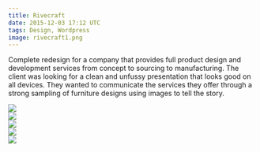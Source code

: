 ```yaml
---
title: Rivecraft
date: 2015-12-03 17:12 UTC
tags: Design, Wordpress
image: rivecraft1.png
---
```

<div>
	<p>Complete redesign for a company that provides full product design and development services from concept to sourcing to manufacturing. The client was looking for a clean and unfussy presentation that looks good on all devices. They wanted to communicate the services they offer through a strong sampling of furniture designs using images to tell the story. </p>
</div>

<div>
	<img src="../../../images/rivecraft-home.png">
</div>
<div>
	<img src="../../../images/rivecraft-menu.png">
</div>
<div>
	<img src="../../../images/rivecraft-table.png">
</div>
<div>
	<img src="../../../images/rivecraft-filters.png">
</div>

<div>
	<img src="../../../images/rivecraft-about.png">
</div>